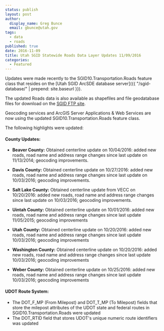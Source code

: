```yaml
---
status: publish
layout: post
author:
  display_name: Greg Bunce
  email: gbunce@utah.gov
tags:
  - data
  - roads
published: true
date: 2016-11-09
title: Utah SGID Statewide Roads Data Layer Updates 11/09/2016
categories:
  - Featured
---
```


Updates were made recently to the SGID10.Transportation.Roads feature class that resides on the [Utah SGID ArcSDE database server]({{ "/sgid-database/" | prepend: site.baseurl }}).

The updated Roads data is also available as shapefiles and file geodatabase files for download on the [SGID FTP site](ftp://ftp.agrc.utah.gov/UtahSGID_Vector/UTM12_NAD83/TRANSPORTATION/PackagedData/_Statewide/UtahRoadAndHighwaySystem/).

Geocoding services and ArcGIS Server Applications & Web Services are now using the updated SGID10.Transportation.Roads feature class.

The following highlights were updated:

#### County Updates:

- **Beaver County:** Obtained centerline update on 10/04/2016: added new roads, road name and address range changes since last update on 11/13/2014; geocoding improvements.

- **Davis County:** Obtained centerline update on 10/27/2016: added new roads, road name and address range changes since last update on 10/03/2016; geocoding improvements.

- **Salt Lake County:** Obtained centerline update from VECC on 10/20/2016: added new roads, road name and address range changes since last update on 10/03/2016; geocoding improvements.

- **Uintah County:** Obtained centerline update on 10/01/2016: added new roads, road name and address range changes since last update 11/05/2015; geocoding improvements

- **Utah County:** Obtained centerline update on 10/20/2016: added new roads, road name and address range changes since last update 10/03/2016; geocoding improvements

- **Washington County:** Obtained centerline update on 10/20/2016: added new roads, road name and address range changes since last update 10/03/2016; geocoding improvements

- **Weber County:** Obtained centerline update on 10/25/2016: added new roads, road name and address range changes since last update 10/03/2016; geocoding improvements

#### UDOT Route System:

- The DOT_F_MP (From Milepost) and DOT_T_MP (To Milepost) fields that store the milepost attributes of the UDOT state and federal routes in SGID10.Transportation.Roads were updated
- The DOT_RTID field that stores UDOT's unique numeric route identifiers was updated
